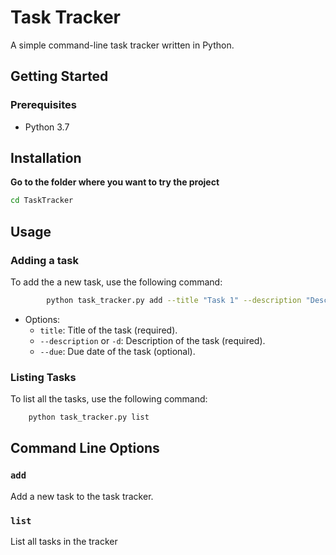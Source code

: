 # Task Tracker

A simple command-line task tracker written in Python.

## Getting Started

### Prerequisites

- Python 3.7

## Installation

**Go to the folder where you want to try the project**

   ```bash
   cd TaskTracker 
   ```

## Usage

### Adding a task
To add the a new task, use the following command:
```bash
        python task_tracker.py add --title "Task 1" --description "Description of Task 1" --due "2023-12-31" 
```

* Options:
    * `title`: Title of the task (required).
    * `--description` or `-d`: Description of the task (required).
    * `--due`: Due date of the task (optional).

### Listing Tasks
To list all the tasks, use the following command:
```bash
    python task_tracker.py list
```

## Command Line Options

### **`add`**
Add a new task to the task tracker.

### **`list`**
List all tasks in the tracker